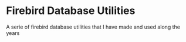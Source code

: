 # Firebird Database Utilities
A serie of firebird database utilities that I have made and used along the years
